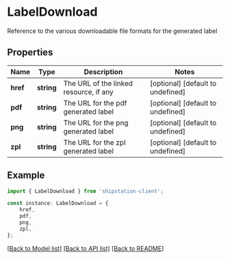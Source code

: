 # LabelDownload

Reference to the various downloadable file formats for the generated label 

## Properties

Name | Type | Description | Notes
------------ | ------------- | ------------- | -------------
**href** | **string** | The URL of the linked resource, if any | [optional] [default to undefined]
**pdf** | **string** | The URL for the pdf generated label | [optional] [default to undefined]
**png** | **string** | The URL for the png generated label | [optional] [default to undefined]
**zpl** | **string** | The URL for the zpl generated label | [optional] [default to undefined]

## Example

```typescript
import { LabelDownload } from 'shipstation-client';

const instance: LabelDownload = {
    href,
    pdf,
    png,
    zpl,
};
```

[[Back to Model list]](../README.md#documentation-for-models) [[Back to API list]](../README.md#documentation-for-api-endpoints) [[Back to README]](../README.md)
